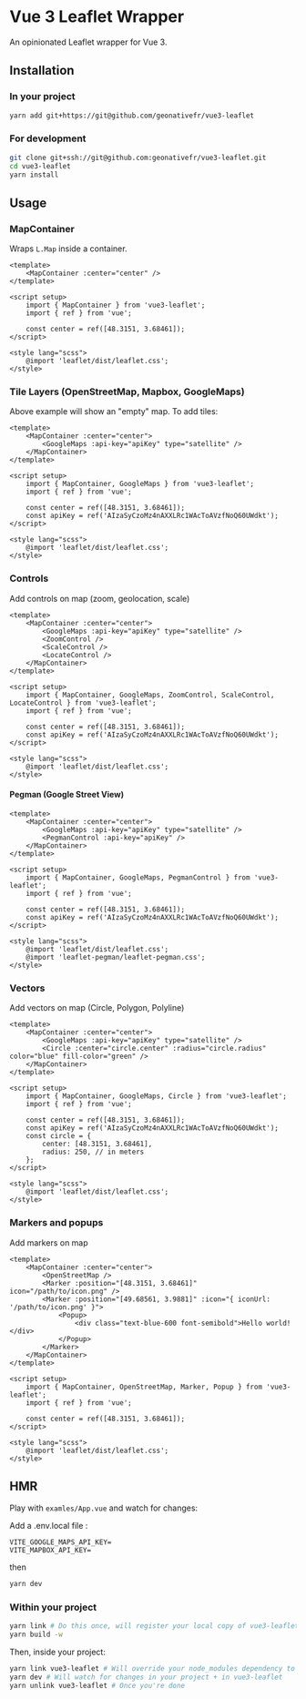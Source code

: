 # Vue 3 Leaflet Wrapper

An opinionated Leaflet wrapper for Vue 3.

## Installation

### In your project

```bash
yarn add git+https://git@github.com/geonativefr/vue3-leaflet
```

### For development

```bash
git clone git+ssh://git@github.com:geonativefr/vue3-leaflet.git
cd vue3-leaflet
yarn install
```

## Usage

### MapContainer

Wraps `L.Map` inside a container.

```vue
<template>
	<MapContainer :center="center" />
</template>

<script setup>
	import { MapContainer } from 'vue3-leaflet';
	import { ref } from 'vue';

	const center = ref([48.3151, 3.68461]);
</script>

<style lang="scss">
	@import 'leaflet/dist/leaflet.css';
</style>
```

### Tile Layers (OpenStreetMap, Mapbox, GoogleMaps)

Above example will show an "empty" map. To add tiles:

```vue
<template>
	<MapContainer :center="center">
		<GoogleMaps :api-key="apiKey" type="satellite" />
	</MapContainer>
</template>

<script setup>
	import { MapContainer, GoogleMaps } from 'vue3-leaflet';
	import { ref } from 'vue';

	const center = ref([48.3151, 3.68461]);
	const apiKey = ref('AIzaSyCzoMz4nAXXLRc1WAcToAVzfNoQ60UWdkt');
</script>

<style lang="scss">
	@import 'leaflet/dist/leaflet.css';
</style>
```

### Controls

Add controls on map (zoom, geolocation, scale)

```vue
<template>
	<MapContainer :center="center">
		<GoogleMaps :api-key="apiKey" type="satellite" />
		<ZoomControl />
		<ScaleControl />
		<LocateControl />
	</MapContainer>
</template>

<script setup>
	import { MapContainer, GoogleMaps, ZoomControl, ScaleControl, LocateControl } from 'vue3-leaflet';
	import { ref } from 'vue';

	const center = ref([48.3151, 3.68461]);
	const apiKey = ref('AIzaSyCzoMz4nAXXLRc1WAcToAVzfNoQ60UWdkt');
</script>

<style lang="scss">
	@import 'leaflet/dist/leaflet.css';
</style>
```

#### Pegman (Google Street View)

```vue
<template>
	<MapContainer :center="center">
		<GoogleMaps :api-key="apiKey" type="satellite" />
		<PegmanControl :api-key="apiKey" />
	</MapContainer>
</template>

<script setup>
	import { MapContainer, GoogleMaps, PegmanControl } from 'vue3-leaflet';
	import { ref } from 'vue';

	const center = ref([48.3151, 3.68461]);
	const apiKey = ref('AIzaSyCzoMz4nAXXLRc1WAcToAVzfNoQ60UWdkt');
</script>

<style lang="scss">
	@import 'leaflet/dist/leaflet.css';
	@import 'leaflet-pegman/leaflet-pegman.css';
</style>
```

### Vectors

Add vectors on map (Circle, Polygon, Polyline)

```vue
<template>
	<MapContainer :center="center">
		<GoogleMaps :api-key="apiKey" type="satellite" />
		<Circle :center="circle.center" :radius="circle.radius" color="blue" fill-color="green" />
	</MapContainer>
</template>

<script setup>
	import { MapContainer, GoogleMaps, Circle } from 'vue3-leaflet';
	import { ref } from 'vue';

	const center = ref([48.3151, 3.68461]);
	const apiKey = ref('AIzaSyCzoMz4nAXXLRc1WAcToAVzfNoQ60UWdkt');
	const circle = {
		center: [48.3151, 3.68461],
		radius: 250, // in meters
	};
</script>

<style lang="scss">
	@import 'leaflet/dist/leaflet.css';
</style>
```

### Markers and popups

Add markers on map

```vue
<template>
	<MapContainer :center="center">
		<OpenStreetMap />
		<Marker :position="[48.3151, 3.68461]" icon="/path/to/icon.png" />
		<Marker :position="[49.68561, 3.9881]" :icon="{ iconUrl: '/path/to/icon.png' }">
			<Popup>
				<div class="text-blue-600 font-semibold">Hello world!</div>
			</Popup>
		</Marker>
	</MapContainer>
</template>

<script setup>
	import { MapContainer, OpenStreetMap, Marker, Popup } from 'vue3-leaflet';
	import { ref } from 'vue';

	const center = ref([48.3151, 3.68461]);
</script>

<style lang="scss">
	@import 'leaflet/dist/leaflet.css';
</style>
```

## HMR

Play with `examles/App.vue` and watch for changes:

Add a .env.local file :

```env
VITE_GOOGLE_MAPS_API_KEY=
VITE_MAPBOX_API_KEY=
```

then

```bash
yarn dev
```

### Within your project

```bash
yarn link # Do this once, will register your local copy of vue3-leaflet as a local repository
yarn build -w
```

Then, inside your project:

```bash
yarn link vue3-leaflet # Will override your node_modules dependency to use your local copy
yarn dev # Will watch for changes in your project + in vue3-leaflet
yarn unlink vue3-leaflet # Once you're done
```
